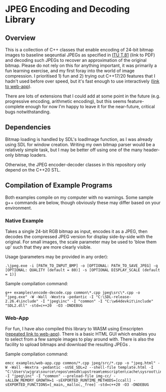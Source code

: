 # JPEG Encoding and Decoding Library
## Overview
This is a collection of C++ classes that enable encoding of 24-bit bitmap images to baseline seqeuntial JPEGs as specified in [ITU T.81](https://www.w3.org/Graphics/JPEG/itu-t81.pdf) (link to PDF) and decoding such JPEGs to recover an approximation of the original bitmap. Please do not rely on this for anything important, it was primarily a fun learning exercise, and my first foray into the world of image compression. I prioritised 1) fun and 2) trying out C++17/20 features that I hadn't used before over speed, but it's fast enough to use interactively ([link to web-app](http://www.wjgrace.co.uk/projects/jpeg/jpeg.html)).

There are lots of extensions that I could add at some point in the future (e.g. progressive encoding, arithmetic encoding), but this seems feature-complete enough for now I'm happy to leave it for the near-future, critical bugs notwithstanding.

## Dependencies
Bitmap loading is handled by SDL's loadImage function, as I was already using SDL for window creation. Writing my own bitmap parser would be a relatively simple task, but I may be better off using one of the many header-only bitmap loaders.

Otherwise, the JPEG encoder-decoder classes in this repository only depend on the C++20 STL.

## Compilation of Example Programs
Both examples compile on my computer with no warnings. Some sample g++ commands are below, though obviously these may differ based on your environment.

### Native Example
Takes a single 24-bit RGB bitmap as input, encodes it as a JPEG, then decodes the compressed JPEG version for display side-by-side with the original. For small images, the scale parameter may be used to 'blow them up' such that they are more clearly visible. 

Usage (parameters may be provided in any order):
```
.\jpeg.exe -i [PATH_TO_INPUT_BMP] -o [OPTIONAL: PATH_TO_SAVE_JPEG] -q [OPTIONAL: QUALITY (default = 80)] -s [OPTIONAL DISPLAY_SCALE (default = 1)]
```
Sample compilation command:
```
g++ examples\encode-decode.cpp common\*.cpp jpeg\src\*.cpp -o "jpeg.exe" -W -Wall -Wextra -pedantic -I "C:\SDL-release-2.26.4\include" -I "jpeg\inc" -I "common" -I "C:\w64devkit\include" "SDL2.dll" -std=c++20  -O3 -DNDEBUG
```

### Web-App
For fun, I have also compiled this library to WASM using Emscripten ([repeated link to web-app](http://www.wjgrace.co.uk/projects/jpeg/jpeg.html)). There is a basic HTML GUI which enables you to select from a few sample images to play around with. There is also the facility to upload bitmaps and download the resulting JPEGs .

Sample compilation command:
```
emcc examples/web-app.cpp common/*.cpp jpeg/src/*.cpp -o "jpeg.html" -W -Wall -Wextra -pedantic -sUSE_SDL=2 --shell-file template.html -I "C:\Users\wjgra\source\repos\emsdk\upstream\emscripten\cache\sysroot\include" -I "jpeg\inc" -I "common" --preload-file img-cc/ -sALLOW_MEMORY_GROWTH=1 -sEXPORTED_RUNTIME_METHODS=[ccall] -sEXPORTED_FUNCTIONS=[_main,_malloc,_free] -std=c++20 -O3 -DNDEBUG
```

